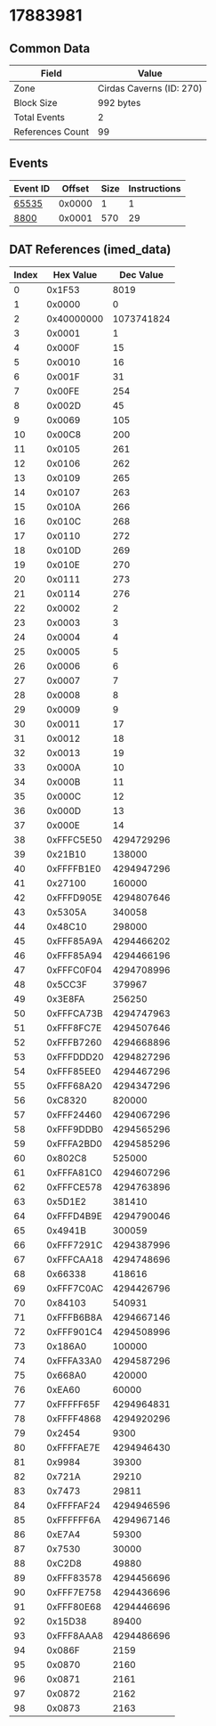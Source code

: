 # 17883981

## Common Data

| Field            | Value                    |
|------------------|--------------------------|
| Zone             | Cirdas Caverns (ID: 270) |
| Block Size       | 992 bytes                |
| Total Events     | 2                        |
| References Count | 99                       |

## Events

| Event ID            | Offset   |   Size |   Instructions |
|---------------------|----------|--------|----------------|
| [65535](./65535.md) | 0x0000   |      1 |              1 |
| [8800](./8800.md)   | 0x0001   |    570 |             29 |

## DAT References (imed_data)

|   Index | Hex Value   |   Dec Value |
|---------|-------------|-------------|
|       0 | 0x1F53      |        8019 |
|       1 | 0x0000      |           0 |
|       2 | 0x40000000  |  1073741824 |
|       3 | 0x0001      |           1 |
|       4 | 0x000F      |          15 |
|       5 | 0x0010      |          16 |
|       6 | 0x001F      |          31 |
|       7 | 0x00FE      |         254 |
|       8 | 0x002D      |          45 |
|       9 | 0x0069      |         105 |
|      10 | 0x00C8      |         200 |
|      11 | 0x0105      |         261 |
|      12 | 0x0106      |         262 |
|      13 | 0x0109      |         265 |
|      14 | 0x0107      |         263 |
|      15 | 0x010A      |         266 |
|      16 | 0x010C      |         268 |
|      17 | 0x0110      |         272 |
|      18 | 0x010D      |         269 |
|      19 | 0x010E      |         270 |
|      20 | 0x0111      |         273 |
|      21 | 0x0114      |         276 |
|      22 | 0x0002      |           2 |
|      23 | 0x0003      |           3 |
|      24 | 0x0004      |           4 |
|      25 | 0x0005      |           5 |
|      26 | 0x0006      |           6 |
|      27 | 0x0007      |           7 |
|      28 | 0x0008      |           8 |
|      29 | 0x0009      |           9 |
|      30 | 0x0011      |          17 |
|      31 | 0x0012      |          18 |
|      32 | 0x0013      |          19 |
|      33 | 0x000A      |          10 |
|      34 | 0x000B      |          11 |
|      35 | 0x000C      |          12 |
|      36 | 0x000D      |          13 |
|      37 | 0x000E      |          14 |
|      38 | 0xFFFC5E50  |  4294729296 |
|      39 | 0x21B10     |      138000 |
|      40 | 0xFFFFB1E0  |  4294947296 |
|      41 | 0x27100     |      160000 |
|      42 | 0xFFFD905E  |  4294807646 |
|      43 | 0x5305A     |      340058 |
|      44 | 0x48C10     |      298000 |
|      45 | 0xFFF85A9A  |  4294466202 |
|      46 | 0xFFF85A94  |  4294466196 |
|      47 | 0xFFFC0F04  |  4294708996 |
|      48 | 0x5CC3F     |      379967 |
|      49 | 0x3E8FA     |      256250 |
|      50 | 0xFFFCA73B  |  4294747963 |
|      51 | 0xFFF8FC7E  |  4294507646 |
|      52 | 0xFFFB7260  |  4294668896 |
|      53 | 0xFFFDDD20  |  4294827296 |
|      54 | 0xFFF85EE0  |  4294467296 |
|      55 | 0xFFF68A20  |  4294347296 |
|      56 | 0xC8320     |      820000 |
|      57 | 0xFFF24460  |  4294067296 |
|      58 | 0xFFF9DDB0  |  4294565296 |
|      59 | 0xFFFA2BD0  |  4294585296 |
|      60 | 0x802C8     |      525000 |
|      61 | 0xFFFA81C0  |  4294607296 |
|      62 | 0xFFFCE578  |  4294763896 |
|      63 | 0x5D1E2     |      381410 |
|      64 | 0xFFFD4B9E  |  4294790046 |
|      65 | 0x4941B     |      300059 |
|      66 | 0xFFF7291C  |  4294387996 |
|      67 | 0xFFFCAA18  |  4294748696 |
|      68 | 0x66338     |      418616 |
|      69 | 0xFFF7C0AC  |  4294426796 |
|      70 | 0x84103     |      540931 |
|      71 | 0xFFFB6B8A  |  4294667146 |
|      72 | 0xFFF901C4  |  4294508996 |
|      73 | 0x186A0     |      100000 |
|      74 | 0xFFFA33A0  |  4294587296 |
|      75 | 0x668A0     |      420000 |
|      76 | 0xEA60      |       60000 |
|      77 | 0xFFFFF65F  |  4294964831 |
|      78 | 0xFFFF4868  |  4294920296 |
|      79 | 0x2454      |        9300 |
|      80 | 0xFFFFAE7E  |  4294946430 |
|      81 | 0x9984      |       39300 |
|      82 | 0x721A      |       29210 |
|      83 | 0x7473      |       29811 |
|      84 | 0xFFFFAF24  |  4294946596 |
|      85 | 0xFFFFFF6A  |  4294967146 |
|      86 | 0xE7A4      |       59300 |
|      87 | 0x7530      |       30000 |
|      88 | 0xC2D8      |       49880 |
|      89 | 0xFFF83578  |  4294456696 |
|      90 | 0xFFF7E758  |  4294436696 |
|      91 | 0xFFF80E68  |  4294446696 |
|      92 | 0x15D38     |       89400 |
|      93 | 0xFFF8AAA8  |  4294486696 |
|      94 | 0x086F      |        2159 |
|      95 | 0x0870      |        2160 |
|      96 | 0x0871      |        2161 |
|      97 | 0x0872      |        2162 |
|      98 | 0x0873      |        2163 |
